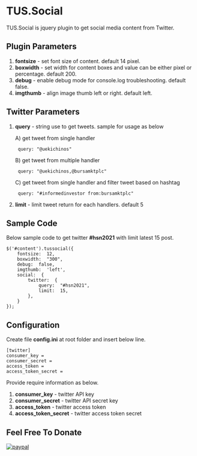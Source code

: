 # TUS.Social

TUS.Social is jquery plugin to get social media content from Twitter.

## Plugin Parameters

1. **fontsize** - set font size of content. default 14 pixel.
2. **boxwidth** - set width for content boxes and value can be either pixel or percentage. default 200.
3. **debug** - enable debug mode for console.log troubleshooting. default false.
4. **imgthumb** - align image thumb left or right. default left.

## Twitter Parameters

1. **query** - string use to get tweets. sample for usage as below

	A) get tweet from single handler

		query: "@uekichinos"

	B) get tweet from multiple handler

	    query: "@uekichinos,@bursamktplc"

	C) get tweet from single handler and filter tweet based on hashtag

	    query: "#informedinvestor from:bursamktplc"

2. **limit** - limit tweet return for each handlers. default 5

## Sample Code

Below sample code to get twitter **#hsn2021** with limit latest 15 post.
```
$('#content').tussocial({
	fontsize:  12,
	boxwidth:  "300",
	debug:  false,
	imgthumb:  'left',
	social:  {
		twitter:  {
			query:  "#hsn2021",
			limit:  15,
		},
	}
});
```

## Configuration

Create file **config.ini** at root folder and insert below line.

```
[twitter]
consumer_key = 
consumer_secret = 
access_token = 
access_token_secret = 
```

Provide require information as below. 
1. **consumer_key** - twitter API key
2. **consumer_secret** - twitter API secret key
3. **access_token** - twitter access token
4. **access_token_secret** - twitter access token secret


## Feel Free To Donate
[![paypal](https://www.paypalobjects.com/en_US/i/btn/btn_donateCC_LG.gif)](https://www.paypal.com/cgi-bin/webscr?cmd=_s-xclick&hosted_button_id=EEDBD98RBZ2NW)

